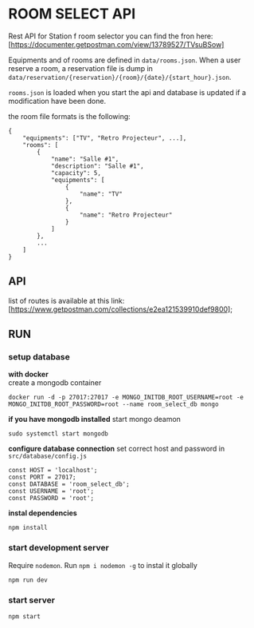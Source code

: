 # ROOM SELECT API

Rest API for Station f room selector
you can find the fron here: [https://documenter.getpostman.com/view/13789527/TVsuBSow]

Equipments and of rooms are defined in `data/rooms.json`.
When a user reserve a room, a reservation file is dump in `data/reservation/{reservation}/{room}/{date}/{start_hour}.json`.

`rooms.json` is loaded when you start the api and database is updated if a modification have been done.

the room file formats is the following:

```
{
	"equipments": ["TV", "Retro Projecteur", ...],
	"rooms": [
		{
			"name": "Salle #1",
			"description": "Salle #1",
			"capacity": 5,
			"equipments": [
				{
					"name": "TV"
				},
				{
					"name": "Retro Projecteur"
				}
			]
		},
		...
	]
}
```

## API

list of routes is available at this link: [https://www.getpostman.com/collections/e2ea121539910def9800];

## RUN

### setup database

**with docker** \
create a mongodb container

```
docker run -d -p 27017:27017 -e MONGO_INITDB_ROOT_USERNAME=root -e MONGO_INITDB_ROOT_PASSWORD=root --name room_select_db mongo
```

**if you have mongodb installed**
start mongo deamon

```
sudo systemctl start mongodb

```

**configure database connection**
set correct host and password in `src/database/config.js`

```
const HOST = 'localhost';
const PORT = 27017;
const DATABASE = 'room_select_db';
const USERNAME = 'root';
const PASSWORD = 'root';

```

**instal dependencies**

```
npm install
```

### start development server

Require `nodemon`. Run `npm i nodemon -g` to instal it globally

```
npm run dev
```

### start server

```
npm start
```
